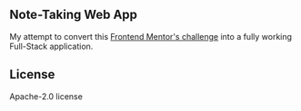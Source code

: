 ## Note-Taking Web App

My attempt to convert this [Frontend Mentor's challenge](https://www.frontendmentor.io/challenges/note-taking-web-app-773r7bUfOG) into a fully working Full-Stack application.

## License
Apache-2.0 license
